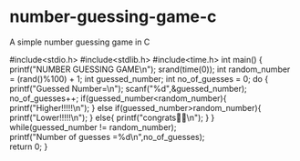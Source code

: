 # number-guessing-game-c
A simple number guessing game in C


#include<stdio.h>
#include<stdlib.h>
#include<time.h>
int main()
{
    printf("NUMBER GUESSING GAME\n");
    srand(time(0));
    int random_number = (rand()%100) + 1;
    int guessed_number;
    int no_of_guesses = 0;
    do
    {
    printf("Guessed Number=\n");
    scanf("%d",&guessed_number);
    no_of_guesses++;
       if(guessed_number<random_number){
      printf("Higher!!!!!\n");
    }
     else if(guessed_number>random_number){
     printf("Lower!!!!!\n");
     }
    else{
    printf("congrats🎉🎉\n");
    }
    }
    while(guessed_number != random_number);   
    printf("Number of guesses =%d\n",no_of_guesses);   
    return 0;
}

